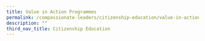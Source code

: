 ```yaml
---
title: Value in Action Programmes
permalink: /compassionate-leaders/citizenship-education/value-in-action-programmes/
description: ""
third_nav_title: Citizenship Education
---
```

